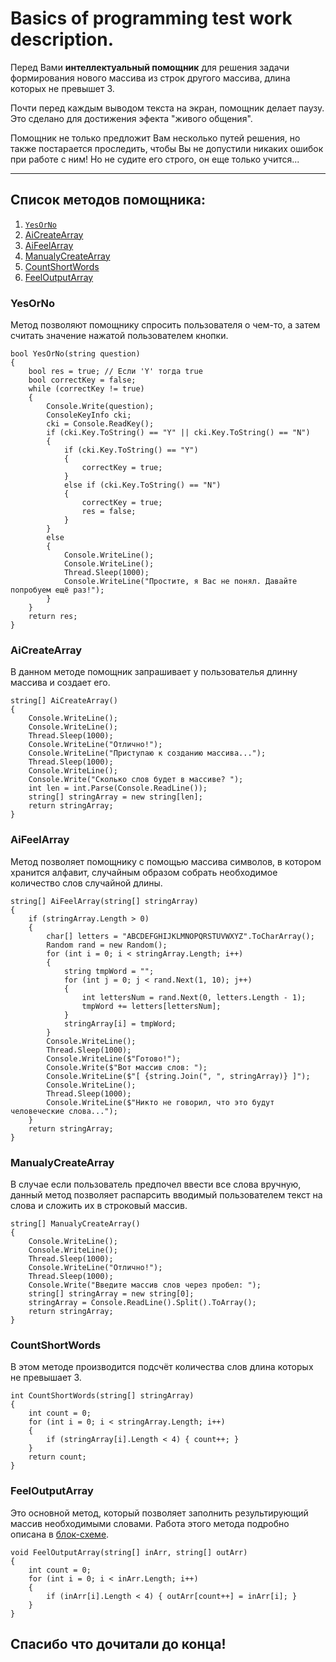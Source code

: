 # Basics of programming test work description.

Перед Вами **интеллектуальный помощник** для решения задачи формирования нового массива из строк другого массива, длина которых не превышет 3.

Почти перед каждым выводом текста на экран, помощник делает паузу. Это сделано для достижения эфекта "живого общения".

Помощник не только предложит Вам несколько путей решения, но также постарается проследить, чтобы Вы не допустили никаких ошибок при работе с ним! Но не судите его строго, он еще только учится...
____

## Список методов помощника:

1. [`YesOrNo`](#yesorno)
1. [AiCreateArray](#aicreatearray)
1. [AiFeelArray](#aifeelarray)
1. [ManualyCreateArray](#manualycreatearray)
1. [CountShortWords](#countshortwords)
1. [FeelOutputArray](#feeloutputarray)

### YesOrNo

Метод позволяют помощнику спросить пользователя о чем-то, а затем считать значение нажатой пользователем кнопки.

```
bool YesOrNo(string question)
{
    bool res = true; // Если 'Y' тогда true
    bool correctKey = false;
    while (correctKey != true)
    {
        Console.Write(question);
        ConsoleKeyInfo cki;
        cki = Console.ReadKey();
        if (cki.Key.ToString() == "Y" || cki.Key.ToString() == "N")
        {
            if (cki.Key.ToString() == "Y")
            {
                correctKey = true;
            }
            else if (cki.Key.ToString() == "N")
            {
                correctKey = true;
                res = false;
            }
        }
        else
        {
            Console.WriteLine();
            Console.WriteLine();
            Thread.Sleep(1000);
            Console.WriteLine("Простите, я Вас не понял. Давайте попробуем ещё раз!");
        }
    }
    return res;
}
```
### AiCreateArray

В данном методе помощник запрашивает у пользователья длинну массива и создает его.

```
string[] AiCreateArray()
{
    Console.WriteLine();
    Console.WriteLine();
    Thread.Sleep(1000);
    Console.WriteLine("Отлично!");
    Console.WriteLine("Приступаю к созданию массива...");
    Thread.Sleep(1000);
    Console.WriteLine();
    Console.Write("Сколько слов будет в массиве? ");
    int len = int.Parse(Console.ReadLine());
    string[] stringArray = new string[len];
    return stringArray;
}
```
### AiFeelArray

Метод позволяет помощнику с помощью массива символов, в котором хранится алфавит, случайным образом собрать необходимое количество слов случайной длины.

```
string[] AiFeelArray(string[] stringArray)
{
    if (stringArray.Length > 0)
    {
        char[] letters = "ABCDEFGHIJKLMNOPQRSTUVWXYZ".ToCharArray();
        Random rand = new Random();
        for (int i = 0; i < stringArray.Length; i++)
        {
            string tmpWord = "";
            for (int j = 0; j < rand.Next(1, 10); j++)
            {
                int lettersNum = rand.Next(0, letters.Length - 1);
                tmpWord += letters[lettersNum];
            }
            stringArray[i] = tmpWord;
        }
        Console.WriteLine();
        Thread.Sleep(1000);
        Console.WriteLine($"Готово!");
        Console.Write($"Вот массив слов: ");
        Console.WriteLine($"[ {string.Join(", ", stringArray)} ]");
        Console.WriteLine();
        Thread.Sleep(1000);
        Console.WriteLine($"Никто не говорил, что это будут человеческие слова...");
    }
    return stringArray;
}
```
### ManualyCreateArray

В случае если пользователь предпочел ввести все слова вручную, данный метод позволяет распарсить вводимый пользователем текст на слова и сложить их в строковый массив.

```
string[] ManualyCreateArray()
{
    Console.WriteLine();
    Console.WriteLine();
    Thread.Sleep(1000);
    Console.WriteLine("Отлично!");
    Thread.Sleep(1000);
    Console.Write("Введите массив слов через пробел: ");
    string[] stringArray = new string[0];
    stringArray = Console.ReadLine().Split().ToArray();
    return stringArray;
}
```
### CountShortWords

В этом методе производится подсчёт количества слов длина которых не превышает 3. 

```
int CountShortWords(string[] stringArray)
{
    int count = 0;
    for (int i = 0; i < stringArray.Length; i++)
    {
        if (stringArray[i].Length < 4) { count++; }
    }
    return count;
}
```
### FeelOutputArray

Это основной метод, который позволяет заполнить результирующий массив необходимыми словами.
Работа этого метода подробно описана в [блок-схеме](/scheme.drawio.png).

```
void FeelOutputArray(string[] inArr, string[] outArr)
{
    int count = 0;
    for (int i = 0; i < inArr.Length; i++)
    {
        if (inArr[i].Length < 4) { outArr[count++] = inArr[i]; }
    }
}
```

## Спасибо что дочитали до конца!